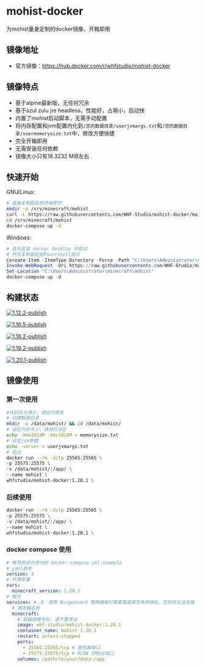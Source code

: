 # mohist-docker
为mohist量身定制的docker镜像，开箱即用
## 镜像地址
- 官方镜像：https://hub.docker.com/r/whfstudio/mohist-docker
## 镜像特点
- 基于alpine最新版，无任何冗余
- 基于azul zulu jre headless，性能好，占用小，启动快
- 内置了mohist启动脚本，无需手动配置
- 将内存配置和jvm配置内化到`/您的数据目录/userjvmargs.txt`和`/您的数据目录/usermemorysize.txt`中，修改方便快捷
- 完全开箱即用
- 无需安装任何依赖
- 镜像大小只有18.3232 MiB左右
## 快速开始
GNU/Linux:
```bash
# 直接复制黏贴到终端即可
mkdir -p /srv/minecraft/mohist
curl -L https://raw.githubusercontents.com/WHF-Studio/mohist-docker/main/docker-compose-single-server.yml -o /srv/minecraft/mohist/docker-compose.yml
cd /srv/minecraft/mohist
docker-compose up -d

```
Windows:
```PowerShell
# 首先安装 docker desktop 并启动
# 然后复制黏贴到PowerShell即可
Cereate-Item -ItemType Directory -Force -Path "C:\Users\Administrator\minecraft\mohist"
Invoke-WebRequest -Uri https://raw.githubusercontents.com/WHF-Studio/mohist-docker/main/docker-compose-single-server.yml -OutFile "C:\Users\Administrator\minecraft\mohist\docker-compose.yml"
Set-Location "C:\Users\Administrator\minecraft\mohist"
docker-compose up -d
```
## 构建状态
[![1.12.2-publish](https://github.com/WHF-Studio/mohist-docker/actions/workflows/build-1.12.2.yml/badge.svg?branch=main)](https://github.com/WHF-Studio/mohist-docker/actions/workflows/build-1.12.2.yml)

[![1.16.5-publish](https://github.com/WHF-Studio/mohist-docker/actions/workflows/build-1.16.5.yml/badge.svg?branch=main)](https://github.com/WHF-Studio/mohist-docker/actions/workflows/build-1.16.5.yml)

[![1.18.2-publish](https://github.com/WHF-Studio/mohist-docker/actions/workflows/build-1.18.2.yml/badge.svg?branch=main)](https://github.com/WHF-Studio/mohist-docker/actions/workflows/build-1.18.2.yml)

[![1.19.2-publish](https://github.com/WHF-Studio/mohist-docker/actions/workflows/build-1.19.2.yml/badge.svg?branch=main)](https://github.com/WHF-Studio/mohist-docker/actions/workflows/build-1.19.2.yml)

[![1.20.1-publish](https://github.com/WHF-Studio/mohist-docker/actions/workflows/build-1.20.1.yml/badge.svg?branch=main)](https://github.com/WHF-Studio/mohist-docker/actions/workflows/build-1.20.1.yml)

## 镜像使用
### 第一次使用
```bash
#代码仅为演示，请自行修改
# 创建数据目录
mkdir -p /data/mohist/ && cd /data/mohist/
# 设定内存大小，请自行决定
echo -Xmx1024M -Xms1024M > memorysize.txt
# 设定jvm参数
echo -server > userjvmargs.txt
# 启动
docker run --rm -ditp 25565:25565 \
-p 25575:25575 \
-v /data/mohist/:/app/ \
--name mohist \
whfstudio/mohist-docker:1.20.1 \
```
### 后续使用
```bash
docker run --rm -ditp 25565:25565 \
-p 25575:25575 \
-v /data/mohist/:/app/ \
--name mohist \
whfstudio/mohist-docker:1.20.1 \
```
### docker compose 使用
```yaml
# 推荐阅读仓库内的 docker-compose.yml.example
# yaml版本
version: 3
# 环境变量
vars:
  minecraft_version: 1.20.1
# 服务
services: # 注：使用 Bungeecord 等跨服端时需要直接填写外网地址，否则将无法连接
  # 服务器名称
  minecraft:
    # 容器镜像地址，请不要改动
    image: whf-studio/mohist-docker:1.20.1
    container_name: mohist-1.20.1
    restart: unless-stopped
    ports:
      - 25565:25565/tcp # 服务器端口
      - 25575:25575/tcp # RCON 控制台端口
    volumes: /path/to/your/data:/app
```